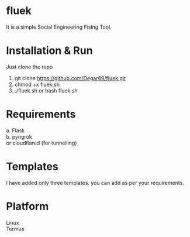 # fluek
It is a simple Social Engineering Fising Tool.


# Installation & Run
Just clone the repo    
1. git clone https://github.com/Degar69/fluek.git<br>
2. chmod +x fluek.sh<br>
3. ./fluek.sh or bash fluek.sh


# Requirements 
a. Flask    
b. pyngrok   
    or
   cloudflared (for tunnelling)


# Templates
I have added only three templates.   you can add as per your requirements.

# Platform 
Linux    
Termux   
